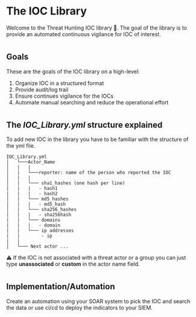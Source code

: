 # The IOC Library 

Welcome to the Threat Hunting IOC library :wave:. The goal of the library is to provide an automated continuous vigilance for IOC of interest. 
#
## Goals

These are the goals of the IOC library on a high-level: 
<ol>
  <li>Organize IOC in a structured format</li>
  <li>Provide audit/log trail</li>
  <li>Ensure continues vigilance for the IOCs</li>
  <li>Automate manual searching and reduce the operational effort</li>
</ol>

#
## The *IOC_Library.yml* structure explained 
To add new IOC in the library you have to be familiar with the structure of the yml file. 

```
IOC_Library.yml
│   └───Actor_Name
│   |   | 
|   |   └───reporter: name of the person who reported the IOC
│   |   |
│   |   └─── sha1_hashes (one hash per line)
|   |   |   - hash1 
|   |   |   - hash2
│   |   └─── md5_hashes
|   |   |   - md5_hash
│   |   └─── sha256_hashes
|   |   |   - sha256hash
|   |   └─── domains
|   |   |   - domain
|   |   └─── ip addresses
|   |        - ip
|   |   
│   └─── Next actor ... 
```
:warning: If the IOC is not associated with a threat actor or a group you can just type **unassociated** or **custom** in the actor name field. 


#
## Implementation/Automation
Create an automation using your SOAR system to pick the IOC and search the data or use ci/cd to deploy the indicators to your SIEM.